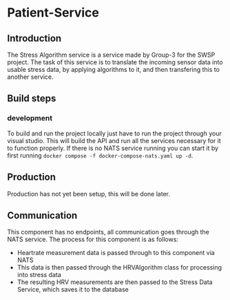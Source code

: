 ﻿# Patient-Service

## Introduction
The Stress Algorithm service is a service made by Group-3 for the SWSP project.
The task of this service is to translate the incoming sensor data into usable stress data, by applying algorithms to it, and then transfering this to another service.

## Build steps

### development
To build and run the project locally just have to run the project through your visual studio.
This will build the API and run all the services necessary for it to function properly.
If there is no NATS service running you can start it by first running  `docker compose -f docker-compose-nats.yaml up -d`.

## Production
Production has not yet been setup, this will be done later.

## Communication
This component has no endpoints, all communication goes through the NATS service. The process for this component is as follows:
- Heartrate measurement data is passed through to this component via NATS
- This data is then passed through the HRVAlgorithm class for processing into stress data
- The resulting HRV measurements are then passed to the Stress Data Service, which saves it to the database
